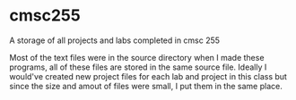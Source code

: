 # cmsc255
A storage of all projects and labs completed in cmsc 255

Most of the text files were in the source directory when I made these programs, all of these files are stored in the same source file.
Ideally I would've created new project files for each lab and project in this class but since the size and amout of files were small, I put them in the same place.
